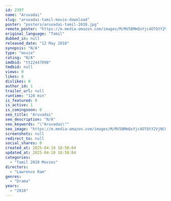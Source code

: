 ```yaml
---
id: 2397
name: "Aruvadai"
slug: "aruvadai-tamil-movie-download"
poster: "posters/aruvadai-tamil-2018.jpg"
remote_poster: "https://m.media-amazon.com/images/M/MV5BMmQxYjc4OTQtY2VjNC00MTRmLWEzYmEtYTM1YWE4ZDFhZDEwXkEyXkFqcGdeQXVyMTU3MTU1MjU1._V1_SX300.jpg"
original_language: "Tamil"
dubbed_in: null
released_date: "12 May 2018"
synopsis: "N/A"
type: "movie"
rating: "N/A"
imdbid: "tt22447098"
tmdbid: null
views: 0
likes: 0
dislikes: 0
author_id: 1
trailer_url: null
runtime: "120 min"
is_featured: 0
is_active: 1
is_comingsoon: 0
seo_title: "Aruvadai"
seo_description: "N/A"
seo_keywords: "\"Aruvadai\""
seo_image: "https://m.media-amazon.com/images/M/MV5BMmQxYjc4OTQtY2VjNC00MTRmLWEzYmEtYTM1YWE4ZDFhZDEwXkEyXkFqcGdeQXVyMTU3MTU1MjU1._V1_SX300.jpg"
screenshots: null
redirect_to: null
social_shares: 0
created_at: 2025-04-10 18:58:04
updated_at: 2025-04-10 18:58:04
categories:
  - "Tamil 2018 Movies"
directors:
  - "Lawrence Ram"
genres:
  - "Drama"
years:
  - "2018"
---
```

